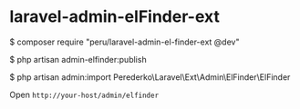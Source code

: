 # laravel-admin-elFinder-ext

$ composer require "peru/laravel-admin-el-finder-ext @dev"

$ php artisan admin-elfinder:publish

$ php artisan admin:import Perederko\\Laravel\\Ext\Admin\\ElFinder\\ElFinder

Open `http://your-host/admin/elfinder`
